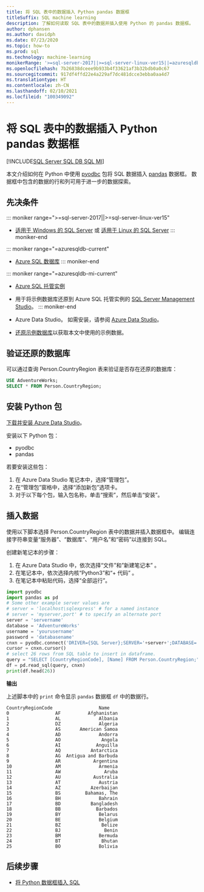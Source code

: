 ```yaml
---
title: 将 SQL 表中的数据插入 Python pandas 数据框
titleSuffix: SQL machine learning
description: 了解如何读取 SQL 表中的数据并插入使用 Python 的 pandas 数据框。
author: dphansen
ms.author: davidph
ms.date: 07/23/2020
ms.topic: how-to
ms.prod: sql
ms.technology: machine-learning
monikerRange: '>=sql-server-2017||>=sql-server-linux-ver15||=azuresqldb-mi-current||=azuresqldb-current'
ms.openlocfilehash: 7b26838dceee9b933b4f33621af3b32bdb0a0c67
ms.sourcegitcommit: 917df4ffd22e4a229af7dc481dcce3ebba0aa4d7
ms.translationtype: HT
ms.contentlocale: zh-CN
ms.lasthandoff: 02/10/2021
ms.locfileid: "100349092"
---
```

# <a name="insert-data-from-a-sql-table-into-a-python-pandas-dataframe"></a>将 SQL 表中的数据插入 Python pandas 数据框
[!INCLUDE[SQL Server SQL DB SQL MI](../../includes/applies-to-version/sql-asdb-asdbmi.md)]

本文介绍如何在 Python 中使用 [pyodbc](../../connect/python/pyodbc/python-sql-driver-pyodbc.md) 包将 SQL 数据插入 [pandas](https://pandas.pydata.org/) 数据框。 数据框中包含的数据的行和列可用于进一步的数据探索。

## <a name="prerequisites"></a>先决条件

::: moniker range=">=sql-server-2017||>=sql-server-linux-ver15"
* [适用于 Windows 的 SQL Server](../../database-engine/install-windows/install-sql-server.md) 或 [适用于 Linux 的 SQL Server](../../linux/sql-server-linux-overview.md)
::: moniker-end

::: moniker range="=azuresqldb-current"
* [Azure SQL 数据库](/azure/sql-database/sql-database-get-started-portal)
::: moniker-end

::: moniker range="=azuresqldb-mi-current"
* [Azure SQL 托管实例](/azure/azure-sql/managed-instance/instance-create-quickstart)

* 用于将示例数据库还原到 Azure SQL 托管实例的 [SQL Server Management Studio](../../ssms/download-sql-server-management-studio-ssms.md)。
::: moniker-end

* Azure Data Studio。 如需安装，请参阅 [Azure Data Studio](../../azure-data-studio/what-is-azure-data-studio.md)。

* [还原示例数据库](../../samples/adventureworks-install-configure.md)以获取本文中使用的示例数据。

## <a name="verify-restored-database"></a>验证还原的数据库

可以通过查询 Person.CountryRegion 表来验证是否存在还原的数据库：

```sql
USE AdventureWorks;
SELECT * FROM Person.CountryRegion;
```

## <a name="install-python-packages"></a>安装 Python 包

[下载并安装 Azure Data Studio](../../azure-data-studio/download-azure-data-studio.md)。

安装以下 Python 包：
  * pyodbc
  * pandas

  若要安装这些包：

  1. 在 Azure Data Studio 笔记本中，选择“管理包”。
  2. 在“管理包”窗格中，选择“添加新包”选项卡。
  3. 对于以下每个包，输入包名称，单击“搜索”，然后单击“安装”。

## <a name="insert-data"></a>插入数据

使用以下脚本选择 Person.CountryRegion 表中的数据并插入数据框中。 编辑连接字符串变量“服务器”、“数据库”、“用户名”和“密码”以连接到 SQL。

创建新笔记本的步骤：

1. 在 Azure Data Studio 中，依次选择“文件”和”新建笔记本” 。
2. 在笔记本中，依次选择内核“Python3”和“+ 代码” 。
3. 在笔记本中粘贴代码，选择“全部运行”。

```python
import pyodbc
import pandas as pd
# Some other example server values are
# server = 'localhost\sqlexpress' # for a named instance
# server = 'myserver,port' # to specify an alternate port
server = 'servername' 
database = 'AdventureWorks' 
username = 'yourusername' 
password = 'databasename'  
cnxn = pyodbc.connect('DRIVER={SQL Server};SERVER='+server+';DATABASE='+database+';UID='+username+';PWD='+ password)
cursor = cnxn.cursor()
# select 26 rows from SQL table to insert in dataframe.
query = "SELECT [CountryRegionCode], [Name] FROM Person.CountryRegion;"
df = pd.read_sql(query, cnxn)
print(df.head(26))
```

**输出**

上述脚本中的 `print` 命令显示 `pandas` 数据框 `df` 中的数据行。

```text
CountryRegionCode                 Name
0                 AF          Afghanistan
1                 AL              Albania
2                 DZ              Algeria
3                 AS       American Samoa
4                 AD              Andorra
5                 AO               Angola
6                 AI             Anguilla
7                 AQ           Antarctica
8                 AG  Antigua and Barbuda
9                 AR            Argentina
10                AM              Armenia
11                AW                Aruba
12                AU            Australia
13                AT              Austria
14                AZ           Azerbaijan
15                BS         Bahamas, The
16                BH              Bahrain
17                BD           Bangladesh
18                BB             Barbados
19                BY              Belarus
20                BE              Belgium
21                BZ               Belize
22                BJ                Benin
23                BM              Bermuda
24                BT               Bhutan
25                BO              Bolivia
```

## <a name="next-steps"></a>后续步骤

+ [将 Python 数据框插入 SQL](../data-exploration/python-dataframe-sql-server.md)